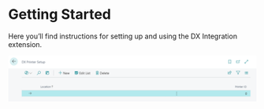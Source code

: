 # Getting Started

Here you’ll find instructions for setting up and using the DX Integration extension.

![DXSetup](images/DXSetup.png)


